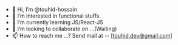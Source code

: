 - 👋 Hi, I’m @touhid-hossain
- 👀 I’m interested in functional stuffs. 
- 🌱 I’m currently learning JS/React-JS
- 💞️ I’m looking to collaborate on ...(Waiting)
- 📫 How to reach me ...? 
     Send mail at -- [touhid.dev@gmail.com]
      
<!---
touhid-hossain/touhid-hossain is a ✨ special ✨ repository because its `README.md` (this file) appears on your GitHub profile.
You can click the Preview link to take a look at your changes.
--->
